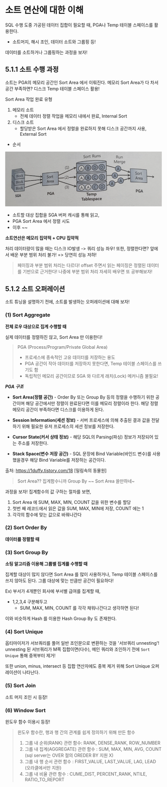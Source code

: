 # 소트 연산에 대한 이해



SQL 수행 도중 가공된 데이터 집합이 필요할 때, PGA나 Temp 테이블 스페이스를 활용한다.

- 소트머지, 해시 조인, 데이터 소트와 그룹핑 등!

데이터를 소트하거나 그룹핑하는 과정을 보자!



## 5.1.1 소트 수행 과정

소트는 PGA의 메모리 공간인 Sort Area 에서 이뤄진다.
메모리 Sort Area가 다 차서 공간 부족하면? 디스크 Temp 테이블 스페이스 활용!

Sort Area 작업 완료 유형

1. 메모리 소트
   - 전체 데이터 정렬 작업을 메모리 내에서 완료, Internal Sort
2. 디스크 소트
   - 할당받은 Sort Area 에서 정렬을 완료하지 못해 디스크 공간까지 사용, External Sort



- 순서

![image-20211003011349275](../images/05_sort_calc.png)

- 소트할 대상 집합을 SGA 버퍼 캐시를 통해 읽고,
- PGA Sort Area 에서 정렬 시도
- 이후 ~~



**소트연산은 메모리 집약적 + CPU 집약적**

처리 데이터량이 많을 때는 디스크 IO발생 -> 쿼리 성능 좌우!
또한, 정렬한다면? 앞에서 배운 부분 범위 처리 불가! => 당연히 성능 저하!

> 페이징과 부분 범위 처리는 다르다! offset 주면서 읽는 페이징은 정렬된 데이터를 기반으로 근거한다!
> 나중에 부분 범위 처리 자세히 배우면 또 공부해보자!



## 5.1.2 소트 오퍼레이션

소트 튜닝을 설명하기 전에, 소트를 발생하는 오퍼레이션에 대해 보자!



### (1) Sort Aggregate

**전체 로우 대상으로 집계 수행할 때**

실제 데이터를 정렬하진 않고, Sort Area 만 이용한다!

> PGA (Process/Program/Private Global Area)
>
> - 프로세스에 종속적인 고유 데이터를 저장하는 용도
> - PGA 공간이 작아 데이터를 저장하지 못한다면, Temp 테이블 스페이스를 쓰기도 함
> - 독립적인 메모리 공간이므로 SGA 와 다르게 래치(Lock) 메커니즘 불필요!
>
> 

***PGA 구조***

- **Sort Area(정렬 공간)** - Order By 또는 Group By 등의 정렬을 수행하기 위한 공간이며 해당 공간에서만 정렬이 완료된다면 이를 메모리 정렬이라 한다. 해당 정렬 메모리 공간이 부족하다면 디스크를 이용하게 된다.

- **Session Information(세션 정보)** - 서버 프로세스에 의해 추출된 결과 값을 전달하기 위해 필요한 유저 프로세스의 세션 정보를 저장한다.

- **Cursor State(커서 상태 정보)** - 해당 SQL의 Parsing(파싱) 정보가 저장되어 있는 주소를 저장한다.

- **Stack Space(변수 저장 공간)** - SQL 문장에 Bind Variable(바인드 변수)를 사용했을경우 해당 Bind Variable를 저장하는 공간이다.

출처: https://1duffy.tistory.com/18 [밀림속의 동물원]

> Sort Area?? 집계함수니까 Group By ~~ Sort Area 쓸만하네~

과정을 보자!
집계함수의 값 구하는 절차를 보면,

1. Sort Area 에 SUM, MAX, MIN, COUNT 값을 위한 변수를 할당
2. 첫번 째 레코드에서 읽은 값을 SUM, MAX, MIN에 저장, COUNT 에는 1
3. 각각의 함수에 맞는 값으로 바꿔나간다



### (2) Sort Order By

**데이터를 정렬할 때**

### (3) Sort Group By

**소팅 알고리즘 이용해 그룹별 집계를 수행할 때**

집계할 대상이 많지 않다면 Sort  Area 를 많이 사용하거나, Temp 테이블 스페이스를 쓰지 않아도 된다.
그룹 대상에 맞는 만큼만 공간이 필요하다! 

Ex) 부서가 4개뿐인 회사에 부서별 급여를 집계할 때,

- 1,2,3,4 구분해두고 
  - SUM, MAX, MIN, COUNT 를 각각 채워나간다고 생각하면 된다!

이와 비슷하게 Hash 를 이용한 Hash Group By 도 존재한다.



### (4) Sort Unique

옵티마이저가 서브쿼리를 풀어 일반 조인문으로 변환하는 것을 '서브쿼리 unnesting'!
unnesting 된 서브쿼리가 M쪽 집합이면(다수), 메인 쿼리와 조인하기 전에 `Sort Unique` 통해 중복부터 제거!

또한 union, minus, intersect 등 집합 연산자에도 중복 제거 위해 Sort Unique 오퍼레이션이 나타난다.



### (5) Sort Join

소트 머지 조인 시 등장!

### (6) Window Sort

윈도우 함수 이용시 등장!

> 윈도우 함수란, 행과 행 간의 관계를 쉽게 정의하기 위해 만든 함수
>
> 1. 그룹 내 순위(RANK) 관련 함수: RANK, DENSE_RANK, ROW_NUMBER
> 2. 그룹 내 집계(AGGREGATE) 관련 함수 : SUM, MAX, MIN, AVG, COUNT (sql server는 OVER 절의 OREDER BY 지원 X)
> 3. 그룹 내 행 순서 관련 함수 : FIRST_VALUE, LAST_VALUE, LAG, LEAD (오라클에서만 지원)
> 4. 그룹 내 비율 관련 함수 : CUME_DIST, PERCENT_RANK, NTILE, RATIO_TO_REPORT 
>
> 





